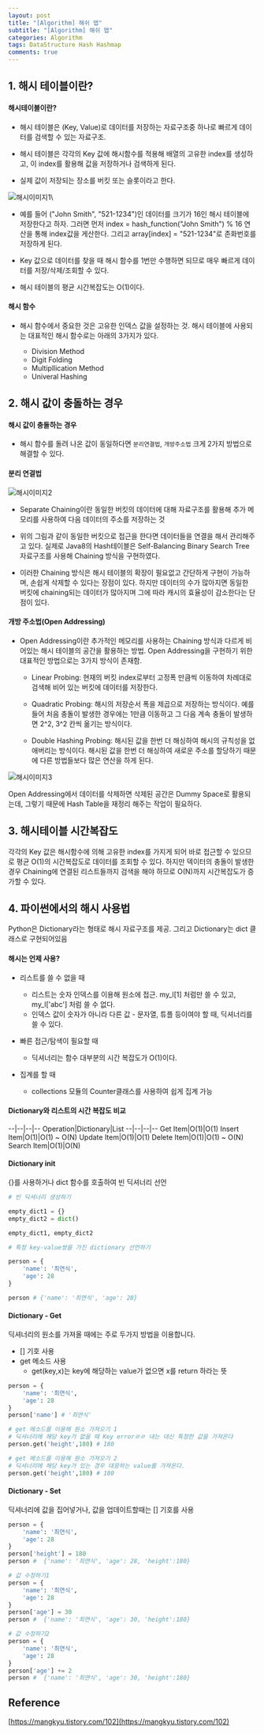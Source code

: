 ```yaml
---  
layout: post  
title: "[Algorithm] 해쉬 맵"  
subtitle: "[Algorithm] 해쉬 맵"  
categories: Algorithm
tags: DataStructure Hash Hashmap
comments: true  
---  
```

## 1. 해시 테이블이란?

#### 해시테이블이란?

- 해시 테이블은 (Key, Value)로 데이터를 저장하는 자료구조중 하나로 빠르게 데이터를 검색할 수 있는 자료구조.

- 해시 테이블은 각각의 Key 값에 해시함수를 적용해 배열의 고유한 index를 생성하고, 이 index를 활용해 값을 저장하거나 검색하게 된다.

- 실제 값이 저장되는 장소를 버킷 또는 슬롯이라고 한다. 

![해시이미지1](https://yunsikus.github.io/assets/img/post_img/해시이미지1.png)\

- 예를 들어 ("John Smith", "521-1234")인 데이터를 크기가 16인 해시 테이블에 저장한다고 하자. 그러면 먼저 index = hash_function("John Smith") % 16 연산을 통해 index값을 게산한다. 그리고 array[index] = "521-1234"로 존화번호를 저장하게 된다. 

- Key 값으로 데이터를 찾을 때 해시 함수를 1번만 수행하면 되므로 매우 빠르게 데이터를 저장/삭제/조회할 수 있다. 

- 해시 테이블의 평균 시간복잡도는 O(1)이다. 

#### 해시 함수

- 해시 함수에서 중요한 것은 고유한 인덱스 값을 설정하는 것. 해시 테이블에 사용되는 대표적인 해시 함수로는 아래의 3가지가 있다. 

  - Division Method
  - Digit Folding
  - Multipllication Method
  - Univeral Hashing

## 2. 해시 값이 충돌하는 경우

#### 해시 값이 충돌하는 경우

- 해시 함수를 돌려 나온 값이 동일하다면 `분리연결법`, `개방주소법` 크게 2가지 방법으로 해결할 수 있다. 

#### 분리 연결법

![해시이미지2](https://yunsikus.github.io/assets/img/post_img/해시이미지2.png)


- Separate Chaining이란 동일한 버킷의 데이터에 대해 자료구조를 활용해 추가 메모리를 사용하여 다음 데이터의 주소를 저장하는 것

- 위의 그림과 같이 동일한 버킷으로 접근을 한다면 데이터들을 연결을 해서 관리해주고 있다. 실제로 Java8의 Hash테이블은 Self-Balancing Binary Search Tree 자료구조를 사용해 Chaining 방식을 구현하였다.

- 이러한 Chaining 방식은 해시 테이블의 확장이 필요없고 간단하게 구현이 가능하며, 손쉽게 삭제할 수 있다는 장점이 있다. 하지만 데이터의 수가 많아지면 동일한 버킷에 chaining되는 데이터가 많아지며 그에 따라 캐시의 효율성이 감소한다는 단점이 있다.

#### 개방 주소법(Open Addressing)

- Open Addressing이란 추가적인 메모리를 사용하는 Chaining 방식과 다르게 비어있는 해시 테이블의 공간을 활용하는 방법. Open Addressing을 구현하기 위한 대표적인 방법으로는 3가지 방식이 존재함. 

  - Linear Probing: 현재의 버킷 index로부터 고정폭 만큼씩 이동하여 차례대로 검색해 비어 있는 버킷에 데이터를 저장한다.

  - Quadratic Probing: 해시의 저장순서 폭을 제곱으로 저장하는 방식이다. 예를 들어 처음 충돌이 발생한 경우에는 1만큼 이동하고 그 다음 계속 충돌이 발생하면 2^2, 3^2 칸씩 옮기는 방식이다.

  - Double Hashing Probing: 해시된 값을 한번 더 해싱하여 해시의 규칙성을 없애버리는 방식이다. 해시된 값을 한번 더 해싱하여 새로운 주소를 할당하기 때문에 다른 방법들보다 많은 연산을 하게 된다.

![해시이미지3](https://yunsikus.github.io/assets/img/post_img/해시이미지3.png)

Open Addressing에서 데이터를 삭제하면 삭제된 공간은 Dummy Space로 활용되는데, 그렇기 때문에 Hash Table을 재정리 해주는 작업이 필요하다.

## 3. 해시테이블 시간복잡도

각각의 Key 값은 해시함수에 의해 고유한 index를 가지게 되어 바로 접근할 수 있으므로 평균 O(1)의 시간복잡도로 데이터를 조회할 수 있다. 하지만 덱이터의 충돌이 발생한 경우 Chaining에 연결된 리스트들까지 검색을 해야 하므로 O(N)까지 시간복잡도가 증가할 수 있다.

## 4. 파이썬에서의 해시 사용법

Python은 Dictionary라는 형태로 해시 자료구조를 제공. 그리고 Dictionary는 dict 클래스로 구현되어있음

#### 해시는 언제 사용?
- 리스트를 쓸 수 없을 때
  - 리스트는 숫자 인덱스를 이용해 원소에 접근. my_l[1] 처럼만 쓸 수 있고, my_l['abc'] 처럼 쓸 수 없다. 
  - 인덱스 값이 숫자가 아니라 다른 값 - 문자열, 튜플 등이여야 할 때, 딕셔너리를 쓸 수 있다. 

- 빠른 접근/탐색이 필요할 때
  - 딕셔너리는 함수 대부분의 시간 복잡도가 O(1)이다. 

- 집계를 할 때
  - collections 모듈의 Counter클래스를 사용하여 쉽게 집계 가능

#### Dictionary와 리스트의 시간 복잡도 비교 

--|--|--|--
Operation|Dictionary|List
--|--|--|--
Get Item|O(1)|O(1)
Insert Item|O(1)|O(1) ~ O(N)
Update Item|O(1)|O(1)
Delete Item|O(1)|O(1) ~ O(N)
Search Item|O(1)|O(N)

#### Dictionary init
{}를 사용하거나 dict 함수를 호출하여 빈 딕셔너리 선언
```python
# 빈 딕셔너리 생성하기

empty_dict1 = {}
empty_dict2 = dict()

empty_dict1, empty_dict2
```

```python
# 특정 key-value쌍을 가진 dictionary 선언하기

person = {
    'name': '최연식',
    'age': 28
}

person # {'name': '최연식', 'age': 28}
```

#### Dictionary - Get
딕셔너리의 원소를 가져올 때에는 주로 두가지 방법을 이용합니다. 
- [] 기호 사용
- get 메소드 사용
  - get(key,x)는 key에 해당하는 value가 없으면 x를 return 하라는 뜻

```python
person = {
    'name': '최연식',
    'age': 28
}
person['name'] # '최연식'
```

```python
# get 메소드를 이용해 원소 가져오기 1
# 딕셔너리에 해당 key가 없을 때 Key errorㄹㄹ 내는 대신 특정한 값을 가져온다
person.get('height',180) # 180
```

```python
# get 메소드를 이용해 원소 가져오기 2
# 딕셔너리에 해당 key가 있는 경우 대응하는 value를 가져온다. 
person.get('height',180) # 180
```

#### Dictionary - Set
딕셔너리에 값을 집어넣거나, 값을 업데이트할때는 [] 기호를 사용


```python
person = {
    'name': '최연식',
    'age': 28
}
person['height'] = 180 
person #  {'name': '최연식', 'age': 28, 'height':180}
```


```python
# 값 수정하기1
person = {
    'name': '최연식',
    'age': 28
}
person['age'] = 30
person #  {'name': '최연식', 'age': 30, 'height':180}
```


```python
# 값 수정하기2
person = {
    'name': '최연식',
    'age': 28
}
person['age'] += 2
person #  {'name': '최연식', 'age': 30, 'height':180}
```

## Reference

[https://mangkyu.tistory.com/102](https://mangkyu.tistory.com/102)




  

